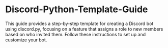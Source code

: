 # Discord-Python-Template-Guide
This guide provides a step-by-step template for creating a Discord bot using discord.py, focusing on a feature that assigns a role to new members based on who invited them. Follow these instructions to set up and customize your bot.
